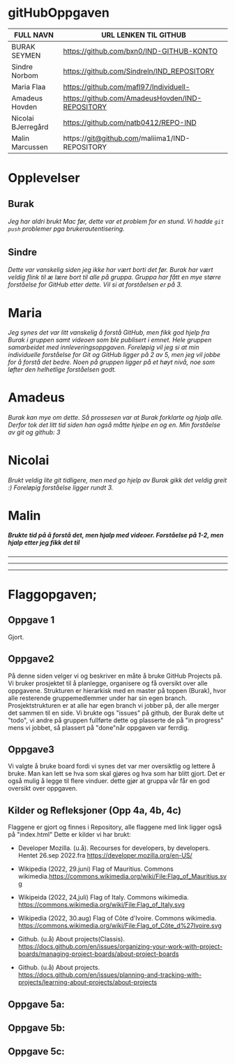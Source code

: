 # gitHubOppgaven

| FULL NAVN  | URL LENKEN TIL GITHUB |
| ------------- | ------------- |
| BURAK SEYMEN  | https://github.com/bxn0/IND-GITHUB-KONTO  |
| Sindre Norbom  | https://github.com/Sindreln/IND_REPOSITORY | 
| Maria Flaa  | https://github.com/mafl97/Individuell- |
| Amadeus Hovden | https://github.com/AmadeusHovden/IND-REPOSITORY |
| Nicolai BJerregård | https://github.com/natb0412/REPO-IND | 
| Malin Marcussen | https://git@github.com/maliima1/IND-REPOSITORY | 

# Opplevelser
## Burak
###### Jeg har aldri brukt Mac før, dette var et problem for en stund.  Vi hadde ``` git push ``` problemer pga brukerautentisering.
## Sindre
###### Dette var vanskelig siden jeg ikke har vært borti det før. Burak har vært veldig flink til æ lære bort til alle på gruppa. Gruppa har fått en mye større forståelse for GitHub etter dette. Vil si at forståelsen er på 3.  
# Maria 
###### Jeg synes det var litt vanskelig å forstå GitHub, men fikk god hjelp fra Burak i gruppen samt videoen som ble publisert i emnet. Hele gruppen samarbeidet med innleveringsoppgaven. Foreløpig vil jeg si at min individuelle forståelse for Git og GitHub ligger på 2 av 5, men jeg vil jobbe for å forstå det bedre. Noen på gruppen ligger på et høyt nivå, noe som løfter den helhetlige forståelsen godt. 
# Amadeus
###### Burak kan mye om dette. Så prossesen var at Burak forklarte og hjalp alle. Derfor tok det litt tid siden han også måtte hjelpe en og en.  Min forståelse av git og github: 3
# Nicolai
###### Brukt veldig lite git tidligere, men med go hjelp av Burak gikk det veldig greit :) Foreløpig forståelse ligger rundt 3.
# Malin
##### Brukte tid på å forstå det, men hjalp med videoer. Forståelse på 1-2, men hjalp etter jeg fikk det til

_______________________________________________________________________________________________________________________________________________________
_______________________________________________________________________________________________________________________________________________________
_______________________________________________________________________________________________________________________________________________________


# Flaggopgaven;

## Oppgave 1
Gjort.


## Oppgave2

På denne siden velger vi og beskriver en måte å bruke GitHub Projects på. Vi bruker prosjektet til å planlegge, organisere og få oversikt over alle oppgavene. Strukturen er hierarkisk med en master på toppen (Burak), hvor alle resterende gruppemedlemmer under har sin egen branch. Prosjektstrukturen er at alle har egen branch vi jobber på, der alle merger det sammen til en side. 
Vi brukte ogs "issues" på github, der Burak delte ut "todo", vi andre på gruppen fullførte dette og plasserte de på "in progress" mens vi jobbet, så plassert på "done"når oppgaven var ferrdig.



## Oppgave3

Vi valgte å bruke board fordi vi synes det var mer oversiktlig og lettere å bruke. Man kan lett se hva som skal gjøres og hva som har blitt gjort. Det er også mulig å legge til flere vinduer. dette gjør at gruppa vår får en god oversikt over oppgaven. 




## Kilder og Refleksjoner (Opp 4a, 4b, 4c)
Flaggene er gjort og finnes i Repository, alle flaggene med link ligger også på "index.html"
Dette er kilder vi har brukt: 

* Developer Mozilla. (u.å). Recourses for developers, by developers. Hentet 26.sep 2022.fra https://developer.mozilla.org/en-US/

* Wikipedia (2022, 29.juni) Flag of Mauritius. Commons wikimedia.https://commons.wikimedia.org/wiki/File:Flag_of_Mauritius.svg

* Wikipeida (2022, 24,juli) Flag of Italy. Commons wikimedia. https://commons.wikimedia.org/wiki/File:Flag_of_Italy.svg

* Wikipedia (2022, 30.aug) Flag of Côte d'Ivoire. Commons wikimedia. https://commons.wikimedia.org/wiki/File:Flag_of_Côte_d%27Ivoire.svg 

* Github. (u.å) About projects(Classis). https://docs.github.com/en/issues/organizing-your-work-with-project-boards/managing-project-boards/about-project-boards

* Github. (u.å) About projects. https://docs.github.com/en/issues/planning-and-tracking-with-projects/learning-about-projects/about-projects




## Oppgave 5a:


## Oppgave 5b:

## Oppgave 5c: 











